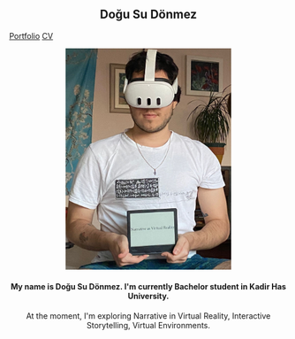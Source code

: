 
<div align="center">
  
## Doğu Su Dönmez

</div>

[Portfolio]()       [CV]()
<br />
<div align="center">

<img src="https://github.com/drdogusu/drdogusu.github.io/blob/main/WhatsApp%20Image%202024-08-10%20at%2020.36.01_5a7042ef.jpg?raw=true" width="300" height="400" /> 

#### My name is Doğu Su Dönmez. I'm currently Bachelor student in Kadir Has University.
At the moment, I'm exploring Narrative in Virtual Reality, Interactive Storytelling, Virtual Environments.

</div>
